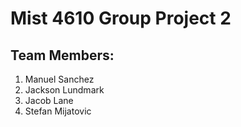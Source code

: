 # Mist 4610 Group Project 2

## Team Members:
1. Manuel Sanchez
2. Jackson Lundmark
3. Jacob Lane
4. Stefan Mijatovic

